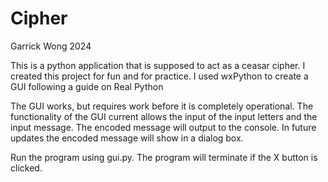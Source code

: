 # Cipher
Garrick Wong 2024

This is a python application that is supposed to act as a ceasar cipher. I created this project for fun and for practice.
I used wxPython to create a GUI following a guide on Real Python

The GUI works, but requires work before it is completely operational. The functionality of the GUI current allows the input of the input letters and the input message. The encoded message will output to the console. In future updates the encoded message will show in a dialog box.

Run the program using gui.py. The program will terminate if the X button is clicked.

